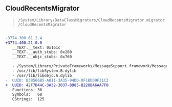 ## CloudRecentsMigrator

> `/System/Library/DataClassMigrators/CloudRecentsMigrator.migrator/CloudRecentsMigrator`

```diff

-3774.300.61.2.4
+3774.400.21.0.0
   __TEXT.__text: 0x161c
   __TEXT.__auth_stubs: 0x260
   __TEXT.__objc_stubs: 0x760

   - /System/Library/PrivateFrameworks/MessageSupport.framework/MessageSupport
   - /usr/lib/libSystem.B.dylib
   - /usr/lib/libobjc.A.dylib
-  UUID: B38566B5-A811-3A35-94DD-DF1BDD9F31C2
+  UUID: 42F7D44C-3A32-3037-8985-B228BA6AA7F0
   Functions: 36
   Symbols:   68
   CStrings:  125

```
